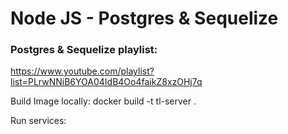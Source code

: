 ﻿# Node JS - Postgres & Sequelize

### Postgres & Sequelize playlist:
https://www.youtube.com/playlist?list=PLrwNNiB6YOA04IdB4Oo4faikZ8xzOHj7q


Build Image locally:
docker build -t tl-server .

Run services: 
